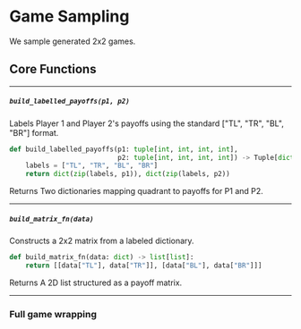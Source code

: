 # Game Sampling

We sample generated 2x2 games.

## Core Functions


---

##### `build_labelled_payoffs(p1, p2)`

Labels Player 1 and Player 2's payoffs using the standard ["TL", "TR", "BL", "BR"] format.

```python
def build_labelled_payoffs(p1: tuple[int, int, int, int],
                           p2: tuple[int, int, int, int]) -> Tuple[dict, dict]:
    labels = ["TL", "TR", "BL", "BR"]
    return dict(zip(labels, p1)), dict(zip(labels, p2))
```
Returns
Two dictionaries mapping quadrant to payoffs for P1 and P2.

---

##### `build_matrix_fn(data)`
Constructs a 2x2 matrix from a labeled dictionary.
```python
def build_matrix_fn(data: dict) -> list[list]:
    return [[data["TL"], data["TR"]], [data["BL"], data["BR"]]]
```
Returns A 2D list structured as a payoff matrix.

---

### Full game wrapping 